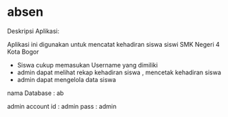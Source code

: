 # absen
Deskripsi Aplikasi:

Aplikasi ini digunakan untuk mencatat kehadiran siswa siswi SMK Negeri 4 Kota Bogor
- Siswa cukup memasukan Username yang dimiliki 
- admin dapat melihat rekap kehadiran siswa , mencetak kehadiran siswa
- admin dapat mengelola data siswa

nama Database : ab

admin account
id : admin
pass : admin